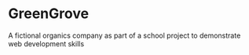 # GreenGrove
A fictional organics company as part of a school project to demonstrate web development skills


